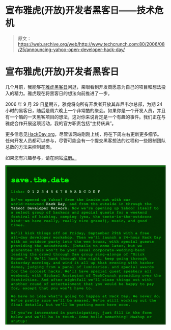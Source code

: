 # 宣布雅虎(开放)开发者黑客日——技术危机

> 原文：<https://web.archive.org/web/http://www.techcrunch.com:80/2006/08/25/announcing-yahoo-open-developer-hack-day/>

# 宣布雅虎(开放)开发者黑客日

 [](https://web.archive.org/web/20220816003015/http://hackday.org/) 几个月前，我能够在[雅虎黑客日](https://web.archive.org/web/20220816003015/http://www.beta.techcrunch.com/2006/06/18/yahoo-hack-day-pure-innovation/)闲逛，亲眼看到开发商愿意为自己的项目和想法投入的精力。雅虎现在将黑客日的想法向前推进了一步。

2006 年 9 月 29 日星期五，雅虎将向所有开发者开放其森尼韦尔总部，为期 24 小时的黑客日，随后是周六晚上一个非常酷的聚会。如果你是一个开发人员，并且有一个酷的一天黑客项目的想法，这对你来说肯定是一个有趣的事件。我们正在与雅虎合作开展这项活动，我的官方职责包括“主持庆典”。

更多信息见[HackDay.org](https://web.archive.org/web/20220816003015/http://hackday.org/)，尽管该网站刚刚上线，将在下周左右更新更多细节。任何开发人员都可以参与，尽管可能会有一个提交黑客想法的过程和一些限制团队总数的方法来控制局面。

如果您有兴趣参与，请在网站[注册。](https://web.archive.org/web/20220816003015/http://hackday.org/)

[![](img/5c9ed4da3a8cd2bc8a7d93a685c03bb2.png)](https://web.archive.org/web/20220816003015/http://hackday.org/)